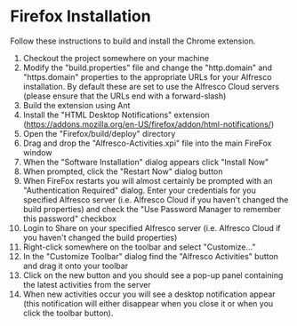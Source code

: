# Firefox Installation #

Follow these instructions to build and install the Chrome extension.
  1. Checkout the project somewhere on your machine
  1. Modify the "build.properties" file and change the "http.domain" and "https.domain" properties to the appropriate URLs for your Alfresco installation. By default these are set to use the Alfresco Cloud servers (please ensure that the URLs end with a forward-slash)
  1. Build the extension using Ant
  1. Install the "HTML Desktop Notifications" extension (https://addons.mozilla.org/en-US/firefox/addon/html-notifications/)
  1. Open the "Firefox/build/deploy" directory
  1. Drag and drop the "Alfresco-Activities.xpi" file into the main FireFox window
  1. When the "Software Installation" dialog appears click "Install Now"
  1. When prompted, click the "Restart Now" dialog button
  1. When FireFox restarts you will almost certainly be prompted with an "Authentication Required" dialog. Enter your credentials for you specified Alfresco server (i.e. Alfresco Cloud if you haven't changed the build properties) and check the "Use Password Manager to remember this password" checkbox
  1. Login to Share on your specified Alfresco server (i.e. Alfresco Cloud if you haven't changed the build properties)
  1. Right-click somewhere on the toolbar and select "Customize..."
  1. In the "Customize Toolbar" dialog find the "Alfresco Activities" button and drag it onto your toolbar
  1. Click on the new button and you should see a pop-up panel containing the latest activities from the server
  1. When new activities occur you will see a desktop notification appear (this notification will either disappear when you close it or when you click the toolbar button).